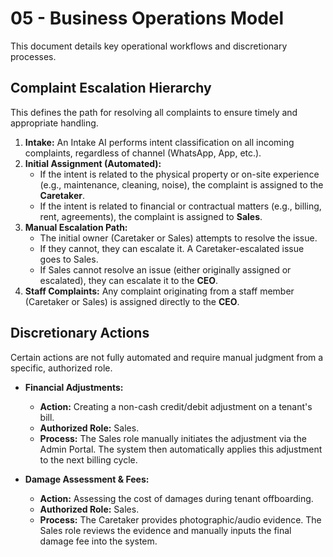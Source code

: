 # 05 - Business Operations Model

This document details key operational workflows and discretionary processes.

## Complaint Escalation Hierarchy

This defines the path for resolving all complaints to ensure timely and appropriate handling.

1.  **Intake:** An Intake AI performs intent classification on all incoming complaints, regardless of channel (WhatsApp, App, etc.).
2.  **Initial Assignment (Automated):**
    *   If the intent is related to the physical property or on-site experience (e.g., maintenance, cleaning, noise), the complaint is assigned to the **Caretaker**.
    *   If the intent is related to financial or contractual matters (e.g., billing, rent, agreements), the complaint is assigned to **Sales**.
3.  **Manual Escalation Path:**
    *   The initial owner (Caretaker or Sales) attempts to resolve the issue.
    *   If they cannot, they can escalate it. A Caretaker-escalated issue goes to Sales.
    *   If Sales cannot resolve an issue (either originally assigned or escalated), they can escalate it to the **CEO**.
4.  **Staff Complaints:** Any complaint originating from a staff member (Caretaker or Sales) is assigned directly to the **CEO**.

## Discretionary Actions

Certain actions are not fully automated and require manual judgment from a specific, authorized role.

*   **Financial Adjustments:**
    *   **Action:** Creating a non-cash credit/debit adjustment on a tenant's bill.
    *   **Authorized Role:** Sales.
    *   **Process:** The Sales role manually initiates the adjustment via the Admin Portal. The system then automatically applies this adjustment to the next billing cycle.

*   **Damage Assessment & Fees:**
    *   **Action:** Assessing the cost of damages during tenant offboarding.
    *   **Authorized Role:** Sales.
    *   **Process:** The Caretaker provides photographic/audio evidence. The Sales role reviews the evidence and manually inputs the final damage fee into the system.